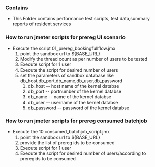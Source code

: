 ### Contains
* This Folder contains performance test scripts, test data,summary reports of resident services


### How to run jmeter scripts for prereg UI scenario
* Execute the script 01_prereg_bookingfullflow.jmx
    1. point the sandbox url to ${BASE_URL}
    2. Modify the thread count as per number of users to be tested
    3. Execute script for 1 user
	4. Execute the script for desired number of users
	5. set the parameters of sandbox database like db_host,db_port,db_name,db_user,db_password
		1. db_host -- host name of the kernel databse
		2. db_port -- portnumber of the kernel databse
		3. db_name -- name of the kernel databse
		4. db_user -- username of the kernel databse
		5. db_password -- password of the kernel databse
	
### How to run jmeter scripts for prereg consumed batchjob
* Execute the 10.consumed_batchjob_script.jmx
    1. point the sandbox url to ${BASE_URL}
    2. provide the list of prereg ids to be consumed 
    3. Execute script for 1 user
	4. Execute the script for desired number of users/according to preregids to be consumed
	